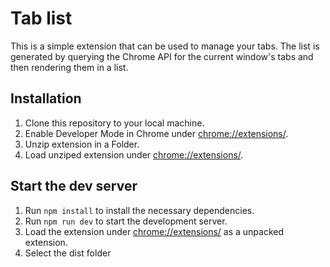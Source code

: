# Tab list

This is a simple extension that can be used to manage your tabs. The list is generated by querying the Chrome API for the current window's tabs and then rendering them in a list.

## Installation

1. Clone this repository to your local machine.
2. Enable Developer Mode in Chrome under [chrome://extensions/](chrome://extensions/).
3. Unzip extension in a Folder.
4. Load unziped extension under [chrome://extensions/](chrome://extensions/).

## Start the dev server

1. Run `npm install` to install the necessary dependencies.
2. Run `npm run dev` to start the development server.
3. Load the extension under [chrome://extensions/](chrome://extensions/) as a unpacked extension.
4. Select the dist folder
